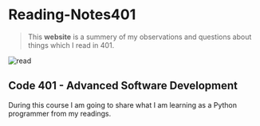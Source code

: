 # Reading-Notes401


> This **website** is a summery of my observations and questions about things which I read in 401.

![read](https://cms.qz.com/wp-content/uploads/2017/10/reading-effectively-compressor.jpg?quality=75&strip=all&w=1600&h=900&crop=1)



## Code 401 - Advanced Software Development

During this course I am going to share what I am learning as a Python programmer from my readings.
